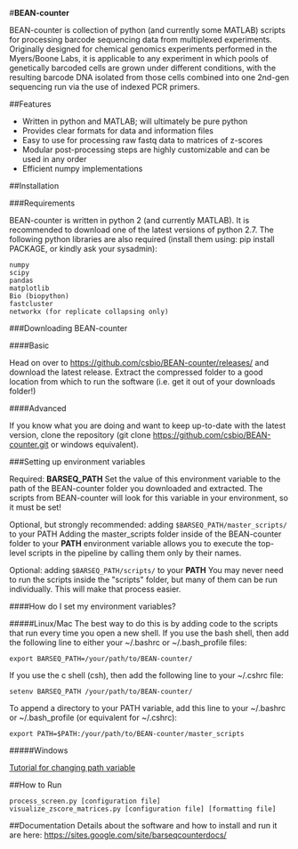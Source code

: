 #**BEAN-counter**

BEAN-counter is collection of python (and currently some MATLAB) scripts for processing barcode sequencing data from multiplexed experiments. Originally designed for chemical genomics experiments performed in the Myers/Boone Labs, it is applicable to any experiment in which pools of genetically barcoded cells are grown under different conditions, with the resulting barcode DNA isolated from those cells combined into one 2nd-gen sequencing run via the use of indexed PCR primers.

##Features
- Written in python and MATLAB; will ultimately be pure python
- Provides clear formats for data and information files
- Easy to use for processing raw fastq data to matrices of z-scores
- Modular post-processing steps are highly customizable and can be used in any order
- Efficient numpy implementations

##Installation

###Requirements

BEAN-counter is written in python 2 (and currently MATLAB). It is recommended to download one of the latest versions of python 2.7. The following python libraries are also required (install them using: pip install PACKAGE, or kindly ask your sysadmin):

    numpy
    scipy
    pandas
    matplotlib
    Bio (biopython)
    fastcluster
    networkx (for replicate collapsing only)


###Downloading BEAN-counter

####Basic

Head on over to https://github.com/csbio/BEAN-counter/releases/ and download the latest release. Extract the compressed folder to a good location from which to run the software (i.e. get it out of your downloads folder!)

####Advanced

If you know what you are doing and want to keep up-to-date with the latest version, clone the repository (git clone https://github.com/csbio/BEAN-counter.git or windows equivalent).


###Setting up environment variables

Required: **BARSEQ_PATH**
Set the value of this environment variable to the path of the BEAN-counter folder you downloaded and extracted. The scripts from BEAN-counter will look for this variable in your environment, so it must be set!

Optional, but strongly recommended: adding `$BARSEQ_PATH/master_scripts/` to your PATH
Adding the master_scripts folder inside of the BEAN-counter folder to your **PATH** environment variable allows you to execute the top-level scripts in the pipeline by calling them only by their names.

Optional: adding `$BARSEQ_PATH/scripts/` to your **PATH**
You may never need to run the scripts inside the "scripts" folder, but many of them can be run individually. This will make that process easier.

####How do I set my environment variables?

#####Linux/Mac
The best way to do this is by adding code to the scripts that run every time you open a new shell. If you use the bash shell, then add the following line to either your ~/.bashrc or ~/.bash_profile files:

```
export BARSEQ_PATH=/your/path/to/BEAN-counter/
```

If you use the c shell (csh), then add the following line to your ~/.cshrc file:

```
setenv BARSEQ_PATH /your/path/to/BEAN-counter/
```

To append a directory to your PATH variable, add this line to your ~/.bashrc or ~/.bash_profile (or equivalent for ~/.cshrc):

```
export PATH=$PATH:/your/path/to/BEAN-counter/master_scripts
```

#####Windows

[Tutorial for changing path variable](http://www.computerhope.com/issues/ch000549.htm)

##How to Run
```
process_screen.py [configuration file]
visualize_zscore_matrices.py [configuration file] [formatting file]
```

##Documentation
Details about the software and how to install and run it are here:
https://sites.google.com/site/barseqcounterdocs/
